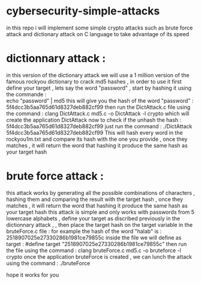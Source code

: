 # cybersecurity-simple-attacks
in this repo i will implement some simple crypto attacks such as brute force attack and dictionary attack on C language to take advantage of its speed

# dictionnary attack :
in this version of the dictionary attack we will use a 1 million version of the famous rockyou dictionary to crack md5 hashes , in order to use it first define your target , lets say the word "password" , start by hashing it using the commande :</br>
echo "password" | md5
this will give you the hash of the word "password" : 5f4dcc3b5aa765d61d8327deb882cf99
then  run the DictAttack.c file using the command :
clang DictAttack.c md5.c -o DictAttack -l crypto
which will create the application DictAttack
now to check if the unhash the hash : 5f4dcc3b5aa765d61d8327deb882cf99
just run the command :
./DictAttack 5f4dcc3b5aa765d61d8327deb882cf99
This will hash every word in the rockyou1m.txt and compare its hash with the one you provide , once they matches , it will return the word that hashing it produce the same hash as your target hash

# brute force attack :
this attack works by generating all the possible combinations of characters , hashing them and comparing the result with the target hash , once they matches , it will return the word that hashing it produce the same hash as your target hash
this attack is simple and only works with passwords from 5 lowercase alphabets , define your target as discribed previously in the dictionnary attack ,
, then place the target hash on the target variable in the bruteForce.c file :
for example the hash of the word "halab" is : 2518907025e27330286b1981ce79855c
inside the file we will define as target : 
#define target "2518907025e27330286b1981ce79855c"
then run the file using the command :
 clang bruteForce.c md5.c -o bruteforce -l crypto
 once the application bruteForce is created , we can lunch the attack using the command :
 ./bruteForce
 
 hope it works for you

